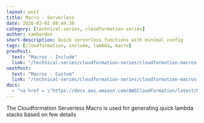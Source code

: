 ```yaml
---
layout: post
title: Macro - Serverless
date: 2020-02-02 08:44:38
category: [technical-series, cloudformation-series]
author: samGordon
short-description: Quick serverless functions with minimal config
tags: [cloudformation, include, lambda, macro]
prevPost:
  text: "Macros - Include"
  link: "/technical-series/cloudformation-series/cloudformation-macros-include"
nextPost:
  text: "Macros - Custom"
  link: "/technical-series/cloudformation-series/cloudformation-macros-custom"
docs:
  - "<a href = \"https://docs.aws.amazon.com/AWSCloudFormation/latest/UserGuide/template-macros.html\">AWS docs on cloudformation Transforms</a>"
---
```


The Cloudformation Serverless Macro is used for generating quick lambda stacks based on few details
